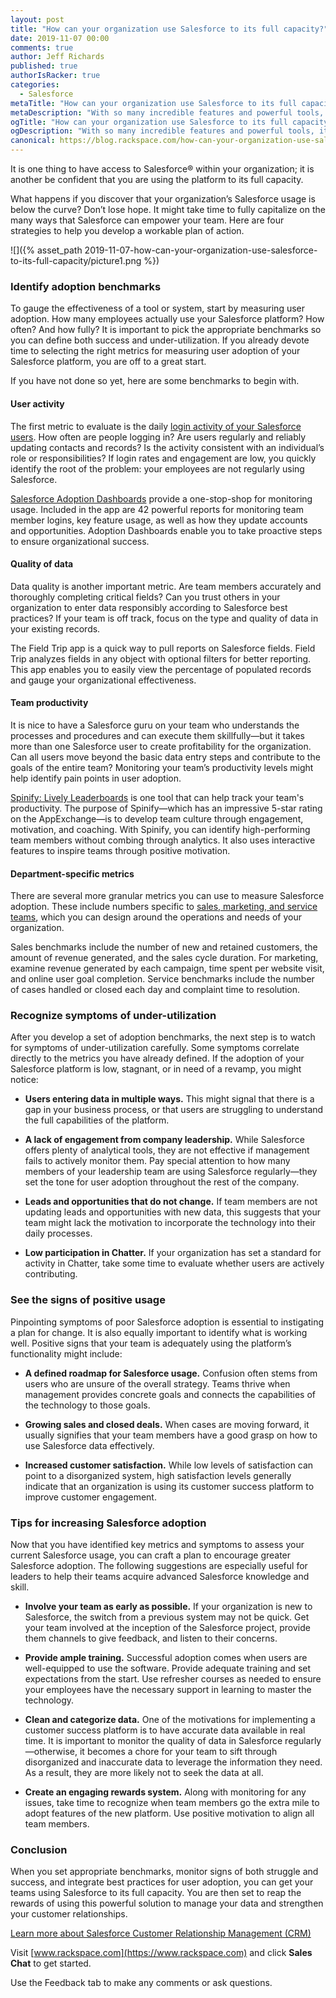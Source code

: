 ```yaml
---
layout: post
title: "How can your organization use Salesforce to its full capacity?"
date: 2019-11-07 00:00
comments: true
author: Jeff Richards
published: true
authorIsRacker: true
categories:
  - Salesforce
metaTitle: "How can your organization use Salesforce to its full capacity?"
metaDescription: "With so many incredible features and powerful tools, it can be hard to unlock the full potential of a customer success platform like Salesforce."
ogTitle: "How can your organization use Salesforce to its full capacity?"
ogDescription: "With so many incredible features and powerful tools, it can be hard to unlock the full potential of a customer success platform like Salesforce."
canonical: https://blog.rackspace.com/how-can-your-organization-use-salesforce-to-its-full-capacity/
---
```


It is one thing to have access to Salesforce&reg; within your organization; it
is another be confident that you are using the platform to its full capacity.

What happens if you discover that your organization’s Salesforce usage is below
the curve? Don’t lose hope. It might take time to fully capitalize on the many
ways that Salesforce can empower your team. Here are four strategies to help you
develop a workable plan of action.

<!-- more -->

![]({% asset_path 2019-11-07-how-can-your-organization-use-salesforce-to-its-full-capacity/picture1.png %})

### Identify adoption benchmarks

To gauge the effectiveness of a tool or system, start by measuring user adoption.
How many employees actually use your Salesforce platform? How often? And how
fully? It is important to pick the appropriate benchmarks so you can define both
success and under-utilization. If you already devote time to selecting the right
metrics for measuring user adoption of your Salesforce platform, you are off to
a great start.

If you have not done so yet, here are some benchmarks to begin with.

#### User activity

The first metric to evaluate is the daily
[login activity of your Salesforce users](https://www.salesforce.org/measuring-adoption-is-your-crm-solution-healthy-and-growing/).
How often are people logging in? Are users regularly and reliably updating
contacts and records? Is the activity consistent with an individual’s role or
responsibilities? If login rates and engagement are low, you quickly identify
the root of the problem: your employees are not regularly using Salesforce.

[Salesforce Adoption Dashboards](https://appexchange.salesforce.com/appxListingDetail?listingId=a0N30000004gHhLEAU)
provide a one-stop-shop for monitoring usage. Included in the app are 42
powerful reports for monitoring team member logins, key feature usage, as well
as how they update accounts and opportunities. Adoption Dashboards enable you
to take proactive steps to ensure organizational success.

#### Quality of data

Data quality is another important metric. Are team members accurately and
thoroughly completing critical fields? Can you trust others in your organization
to enter data responsibly according to Salesforce best practices? If your team
is off track, focus on the type and quality of data in your existing records.

The Field Trip app is a quick way to pull reports on Salesforce fields. Field
Trip analyzes fields in any object with optional filters for better reporting.
This app enables you to easily view the percentage of populated records and
gauge your organizational effectiveness.

#### Team productivity

It is nice to have a Salesforce guru on your team who understands the processes
and procedures and can execute them skillfully&mdash;but it takes more than one
Salesforce user to create profitability for the organization. Can all users move
beyond the basic data entry steps and contribute to the goals of the entire team?
Monitoring your team’s productivity levels might help identify pain points in
user adoption.

[Spinify: Lively Leaderboards](https://appexchange.salesforce.com/appxListingDetail?listingId=a0N3A00000DqDQnUAN)
is one tool that can help track your team's productivity. The purpose of
Spinify&mdash;which has an impressive 5-star rating on the AppExchange&mdash;is
to develop team culture through engagement, motivation, and coaching. With
Spinify, you can identify high-performing team members without combing through
analytics. It also uses interactive features to inspire teams through positive
motivation.

#### Department-specific metrics

There are several more granular metrics you can use to measure Salesforce
adoption. These include numbers specific to
[sales, marketing, and service teams](https://www.mycustomer.com/selling/crm/crm-metrics-what-should-you-monitor-and-measure),
which you can design around the operations and needs of your organization.

Sales benchmarks include the number of new and retained customers, the amount
of revenue generated, and the sales cycle duration. For marketing, examine
revenue generated by each campaign, time spent per website visit, and online
user goal completion. Service benchmarks include the number of cases handled or
closed each day and complaint time to resolution.

### Recognize symptoms of under-utilization

After you develop a set of adoption benchmarks, the next step is to watch for
symptoms of under-utilization carefully. Some symptoms correlate directly to the
metrics you have already defined. If the adoption of your Salesforce platform is
low, stagnant, or in need of a revamp, you might notice:

- **Users entering data in multiple ways.** This might signal that there is a
  gap in your business process, or that users are struggling to understand the
  full capabilities of the platform.

- **A lack of engagement from company leadership.** While Salesforce offers
  plenty of analytical tools, they are not effective if management fails to
  actively monitor them. Pay special attention to how many members of your
  leadership team are using Salesforce regularly&mdash;they set the tone for
  user adoption throughout the rest of the company.

- **Leads and opportunities that do not change.** If team members are not updating
  leads and opportunities with new data, this suggests that your team might
  lack the motivation to incorporate the technology into their daily processes.

- **Low participation in Chatter.** If your organization has set a standard for
  activity in Chatter, take some time to evaluate whether users are actively
  contributing.

### See the signs of positive usage

Pinpointing symptoms of poor Salesforce adoption is essential to instigating a
plan for change. It is also equally important to identify what is working well.
Positive signs that your team is adequately using the platform’s functionality
might include:

- **A defined roadmap for Salesforce usage.** Confusion often stems from users
  who are unsure of the overall strategy. Teams thrive when management provides
  concrete goals and connects the capabilities of the technology to those goals.

- **Growing sales and closed deals.** When cases are moving forward, it usually
  signifies that your team members have a good grasp on how to use Salesforce
  data effectively.

- **Increased customer satisfaction.** While low levels of satisfaction can point
  to a disorganized system, high satisfaction levels generally indicate that an
  organization is using its customer success platform to improve customer
  engagement.

### Tips for increasing Salesforce adoption

Now that you have identified key metrics and symptoms to assess your current
Salesforce usage, you can craft a plan to encourage greater Salesforce adoption.
The following suggestions are especially useful for leaders to help their teams
acquire advanced Salesforce knowledge and skill.

- **Involve your team as early as possible.** If your organization is new to
  Salesforce, the switch from a previous system may not be quick. Get your team
  involved at the inception of the Salesforce project, provide them channels to
  give feedback, and listen to their concerns.

- **Provide ample training.** Successful adoption comes when users are
  well-equipped to use the software. Provide adequate training and set
  expectations from the start. Use refresher courses as needed to ensure your
  employees have the necessary support in learning to master the technology.

- **Clean and categorize data.** One of the motivations for implementing a
  customer success platform is to have accurate data available in real time. It
  is important to monitor the quality of data in Salesforce regularly&mdash;otherwise,
  it becomes a chore for your team to sift through disorganized and inaccurate
  data to leverage the information they need. As a result, they are more likely
  not to seek the data at all.

- **Create an engaging rewards system.** Along with monitoring for any issues,
  take time to recognize when team members go the extra mile to adopt features
  of the new platform. Use positive motivation to align all team members.

### Conclusion

When you set appropriate benchmarks, monitor signs of both struggle and success,
and integrate best practices for user adoption, you can get your teams using
Salesforce to its full capacity. You are then set to reap the rewards of using
this powerful solution to manage your data and strengthen your customer
relationships.

<a class="cta red" id="cta" href="https://www.rackspace.com/salesforce">Learn more about Salesforce Customer Relationship Management (CRM)</a>

Visit [www.rackspace.com](https://www.rackspace.com) and click **Sales Chat**
to get started.

Use the Feedback tab to make any comments or ask questions.
